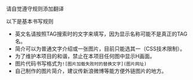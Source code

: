 请自觉遵守规则添加翻译

以下是基本书写规则
* 英文名请按照TAG搜索时的文字来填写，因为显示名称可能不是真正的TAG名。
* 简介可以为普通文字介绍或一张图片，目前只能选其一（CSS技术限制）。
* 为了维护本项目的和谐，禁止在本项目任何图中显示H画面。
* 图片代码书写格式为`![图片加载失败时的替换文字](图片网址)`
* 自己制作的图片简介，建议传新浪微博等能方便外链图片的地方。